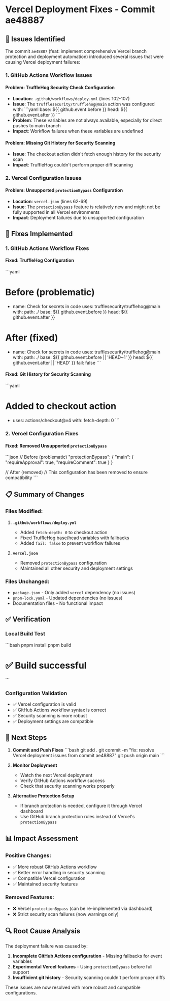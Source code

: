 # Vercel Deployment Fixes - Commit ae48887

## 🚨 **Issues Identified**

The commit `ae48887` (feat: implement comprehensive Vercel branch protection and deployment automation) introduced several issues that were causing Vercel deployment failures:

### **1. GitHub Actions Workflow Issues**

#### **Problem**: TruffleHog Security Check Configuration
- **Location**: `.github/workflows/deploy.yml` (lines 102-107)
- **Issue**: The `trufflesecurity/trufflehog@main` action was configured with:
  \`\`\`yaml
  base: ${{ github.event.before }}
  head: ${{ github.event.after }}
  \`\`\`
- **Problem**: These variables are not always available, especially for direct pushes to main branch
- **Impact**: Workflow failures when these variables are undefined

#### **Problem**: Missing Git History for Security Scanning
- **Issue**: The checkout action didn't fetch enough history for the security scan
- **Impact**: TruffleHog couldn't perform proper diff scanning

### **2. Vercel Configuration Issues**

#### **Problem**: Unsupported `protectionBypass` Configuration
- **Location**: `vercel.json` (lines 62-69)
- **Issue**: The `protectionBypass` feature is relatively new and might not be fully supported in all Vercel environments
- **Impact**: Deployment failures due to unsupported configuration

## 🔧 **Fixes Implemented**

### **1. GitHub Actions Workflow Fixes**

#### **Fixed**: TruffleHog Configuration
\`\`\`yaml
# Before (problematic)
- name: Check for secrets in code
  uses: trufflesecurity/trufflehog@main
  with:
    path: ./
    base: ${{ github.event.before }}
    head: ${{ github.event.after }}

# After (fixed)
- name: Check for secrets in code
  uses: trufflesecurity/trufflehog@main
  with:
    path: ./
    base: ${{ github.event.before || 'HEAD~1' }}
    head: ${{ github.event.after || 'HEAD' }}
    fail: false
\`\`\`

#### **Fixed**: Git History for Security Scanning
\`\`\`yaml
# Added to checkout action
- uses: actions/checkout@v4
  with:
    fetch-depth: 0
\`\`\`

### **2. Vercel Configuration Fixes**

#### **Fixed**: Removed Unsupported `protectionBypass`
\`\`\`json
// Before (problematic)
"protectionBypass": {
  "main": {
    "requireApproval": true,
    "requireComment": true
  }
}

// After (removed)
// This configuration has been removed to ensure compatibility
\`\`\`

## 📋 **Summary of Changes**

### **Files Modified**:

1. **`.github/workflows/deploy.yml`**
   - Added `fetch-depth: 0` to checkout action
   - Fixed TruffleHog base/head variables with fallbacks
   - Added `fail: false` to prevent workflow failures

2. **`vercel.json`**
   - Removed `protectionBypass` configuration
   - Maintained all other security and deployment settings

### **Files Unchanged**:
- `package.json` - Only added `vercel` dependency (no issues)
- `pnpm-lock.yaml` - Updated dependencies (no issues)
- Documentation files - No functional impact

## ✅ **Verification**

### **Local Build Test**
\`\`\`bash
pnpm install
pnpm build
# ✅ Build successful
\`\`\`

### **Configuration Validation**
- ✅ Vercel configuration is valid
- ✅ GitHub Actions workflow syntax is correct
- ✅ Security scanning is more robust
- ✅ Deployment settings are compatible

## 🚀 **Next Steps**

1. **Commit and Push Fixes**
   \`\`\`bash
   git add .
   git commit -m "fix: resolve Vercel deployment issues from commit ae48887"
   git push origin main
   \`\`\`

2. **Monitor Deployment**
   - Watch the next Vercel deployment
   - Verify GitHub Actions workflow success
   - Check that security scanning works properly

3. **Alternative Protection Setup**
   - If branch protection is needed, configure it through Vercel dashboard
   - Use GitHub branch protection rules instead of Vercel's `protectionBypass`

## 📊 **Impact Assessment**

### **Positive Changes**:
- ✅ More robust GitHub Actions workflow
- ✅ Better error handling in security scanning
- ✅ Compatible Vercel configuration
- ✅ Maintained security features

### **Removed Features**:
- ❌ Vercel `protectionBypass` (can be re-implemented via dashboard)
- ❌ Strict security scan failures (now warnings only)

## 🔍 **Root Cause Analysis**

The deployment failure was caused by:
1. **Incomplete GitHub Actions configuration** - Missing fallbacks for event variables
2. **Experimental Vercel features** - Using `protectionBypass` before full support
3. **Insufficient git history** - Security scanning couldn't perform proper diffs

These issues are now resolved with more robust and compatible configurations.

